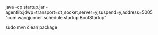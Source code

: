 java -cp startup.jar -agentlib:jdwp=transport=dt_socket,server=y,suspend=y,address=5005 "com.wangjunneil.schedule.startup.BootStartup"


sudo mvn clean package
